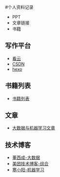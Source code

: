 #个人资料记录

- PPT
- 文章链接
- 书籍

## 写作平台
- [看云](https://www.kancloud.cn/@sheldonwong)
- [CSDN](http://https://blog.csdn.net/sheldonwong/)
- [hexo](http://sheldonwong.github.io)

## 书籍列表
- [书籍列表](https://github.com/SheldonWong/wxt/blob/master/BOOKLIST.md)

## 文章
- [大数据与机器学习文章](https://github.com/SheldonWong/wxt/tree/master/article)

## 技术博客

- [董西成-大数据](http://dongxicheng.org/)
- [美团技术博客-综合](https://tech.meituan.com/)
- [寒小阳-机器学习](https://blog.csdn.net/han_xiaoyang)


